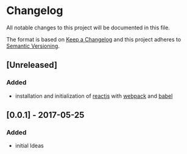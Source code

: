 # Changelog
All notable changes to this project will be documented in this file.

The format is based on [Keep a Changelog](http://keepachangelog.com/en/1.0.0/)
and this project adheres to [Semantic Versioning](http://semver.org/spec/v2.0.0.html).

## [Unreleased]
### Added
- installation and initialization of [reactjs](https://reactjs.org/) with [webpack](https://webpack.js.org/) and [babel](https://babeljs.io/)

## [0.0.1] - 2017-05-25
### Added
- initial Ideas
